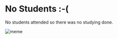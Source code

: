# No Students :-(
No students attended so there was no studying done.

![meme](https://thumbs.gfycat.com/SophisticatedSociableHog-size_restricted.gif)
